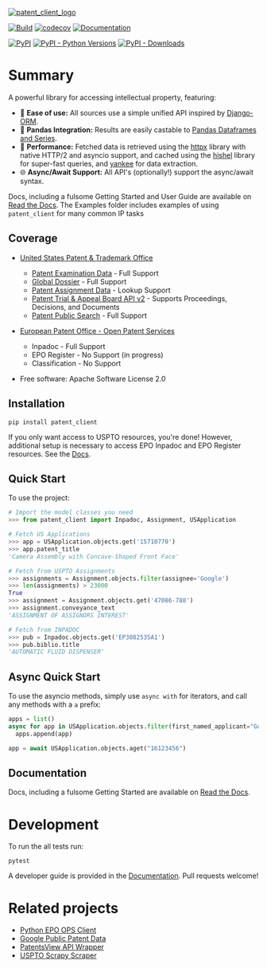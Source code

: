 [![patent_client_logo](https://raw.githubusercontent.com/parkerhancock/patent_client/master/docs/_static/patent_client_logo.svg)](https://patent-client.readthedocs.io)

[![Build](https://github.com/parkerhancock/patent_client/actions/workflows/build.yaml/badge.svg)](https://github.com/parkerhancock/patent_client/actions/workflows/build.yaml)
[![codecov](https://codecov.io/gh/parkerhancock/patent_client/branch/master/graph/badge.svg?token=pWsiQLHi6r)](https://codecov.io/gh/parkerhancock/patent_client)
[![Documentation](https://img.shields.io/readthedocs/patent-client/stable)](https://patent-client.readthedocs.io/en/stable/)


[![PyPI](https://img.shields.io/pypi/v/patent-client?color=blue)](https://pypi.org/project/patent-client)
[![PyPI - Python Versions](https://img.shields.io/pypi/pyversions/patent-client)](https://pypi.org/project/patent-client)
[![PyPI - Downloads](https://img.shields.io/pypi/dm/patent-client?color=blue)](https://pypi.org/project/patent-client)

# Summary

A powerful library for accessing intellectual property, featuring:

- 🍰 **Ease of use:** All sources use a simple unified API inspired by [Django-ORM][DORM].
- 🐼 **Pandas Integration:** Results are easily castable to [Pandas Dataframes and Series][PANDAS].
- 🚀 **Performance:** Fetched data is retrieved using the [httpx][httpx] library with native HTTP/2 and asyncio support, and cached using the [hishel][hishel] library for super-fast queries, and [yankee][yankee] for data extraction.
- 🌐 **Async/Await Support:** All API's (optionally!) support the async/await syntax.

Docs, including a fulsome Getting Started and User Guide are available on [Read the Docs](http://patent-client.readthedocs.io). The Examples folder includes examples of using `patent_client` for
many common IP tasks

## Coverage

- [United States Patent & Trademark Office][USPTO]

  - [Patent Examination Data][PEDS] - Full Support
  - [Global Dossier][GD] - Full Support
  - [Patent Assignment Data][Assignment] - Lookup Support
  - [Patent Trial & Appeal Board API v2][PTAB] - Supports Proceedings, Decisions, and Documents
  - [Patent Public Search][PPS] - Full Support


- [European Patent Office - Open Patent Services][OPS]

  - Inpadoc - Full Support
  - EPO Register - No Support (in progress)
  - Classification - No Support

* Free software: Apache Software License 2.0

[DORM]: https://docs.djangoproject.com/en/4.0/topics/db/queries/
[PANDAS]: https://pandas.pydata.org/docs/
[httpx]: https://www.python-httpx.org/
[hishel]: https://hishel.com/
[yankee]: https://github.com/parkerhancock/yankee
[Assignment]: https://developer.uspto.gov/api-catalog/patent-assignment-search-beta
[OPS]: http://ops.epo.org
[PPS]:  https://ppubs.uspto.gov/pubwebapp/static/pages/landing.html
[PEDS]: https://developer.uspto.gov/api-catalog/ped
[PTAB]: https://developer.uspto.gov/api-catalog/ptab-api-v2
[USPTO]: http://developer.uspto.gov
[GD]: https://globaldossier.uspto.gov


## Installation

```
pip install patent_client
```

If you only want access to USPTO resources, you're done!
However, additional setup is necessary to access EPO Inpadoc and EPO Register resources. See the [Docs](http://patent-client.readthedocs.io).


## Quick Start

To use the project:

```python
# Import the model classes you need
>>> from patent_client import Inpadoc, Assignment, USApplication

# Fetch US Applications
>>> app = USApplication.objects.get('15710770')
>>> app.patent_title
'Camera Assembly with Concave-Shaped Front Face'

# Fetch from USPTO Assignments
>>> assignments = Assignment.objects.filter(assignee='Google')
>>> len(assignments) > 23000
True
>>> assignment = Assignment.objects.get('47086-788')
>>> assignment.conveyance_text
'ASSIGNMENT OF ASSIGNORS INTEREST'

# Fetch from INPADOC
>>> pub = Inpadoc.objects.get('EP3082535A1')
>>> pub.biblio.title
'AUTOMATIC FLUID DISPENSER'

```

## Async Quick Start

To use the asyncio methods, simply use `async with` for iterators, and call any methods with a `a` prefix:

```python
apps = list()
async for app in USApplication.objects.filter(first_named_applicant="Google"):
  apps.append(app)

app = await USApplication.objects.aget("16123456")

```

<!-- RTD-IGNORE -->

## Documentation

Docs, including a fulsome Getting Started are available on [Read the Docs](http://patent-client.readthedocs.io).

<!-- END-RTD-IGNORE -->

# Development

To run the all tests run:

```
pytest
```

A developer guide is provided in the [Documentation](http://patent-client.readthedocs.io).
Pull requests welcome!

# Related projects

- [Python EPO OPS Client](https://github.com/55minutes/python-epo-ops-client)
- [Google Public Patent Data](https://github.com/google/patents-public-data)
- [PatentsView API Wrapper](https://github.com/mikeym88/PatentsView-API-Wrapper)
- [USPTO Scrapy Scraper](https://github.com/blazers08/USPTO)

